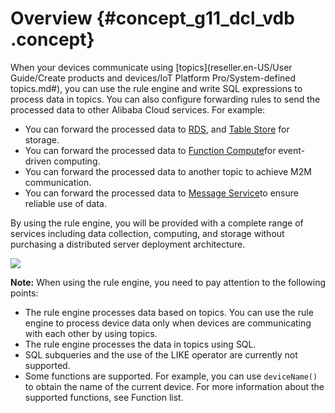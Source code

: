 # Overview {#concept_g11_dcl_vdb .concept}

When your devices communicate using [topics](reseller.en-US/User Guide/Create products and devices/IoT Platform Pro/System-defined topics.md#), you can use the rule engine and write SQL expressions to process data in topics. You can also configure forwarding rules to send the processed data to other Alibaba Cloud services. For example:

-   You can forward the processed data to [RDS](https://partners-intl.aliyun.com/help/doc-detail/26092.htm), and [Table Store](https://partners-intl.aliyun.com/help/product/27278.htm) for storage.
-   You can forward the processed data to [Function Compute](https://partners-intl.aliyun.com/help/product/50980.htm)for event-driven computing.
-   You can forward the processed data to another topic to achieve M2M communication.
-   You can forward the processed data to [Message Service](https://partners-intl.aliyun.com/help/product/27412.htm)to ensure reliable use of data.

By using the rule engine, you will be provided with a complete range of services including data collection, computing, and storage without purchasing a distributed server deployment architecture.

![](http://static-aliyun-doc.oss-cn-hangzhou.aliyuncs.com/assets/img/7486/15498511472243_en-US.png)

**Note:** When using the rule engine, you need to pay attention to the following points:

-   The rule engine processes data based on topics. You can use the rule engine to process device data only when devices are communicating with each other by using topics.
-   The rule engine processes the data in topics using SQL.
-   SQL subqueries and the use of the LIKE operator are currently not supported.
-   Some functions are supported. For example, you can use `deviceName()` to obtain the name of the current device. For more information about the supported functions, see Function list.

